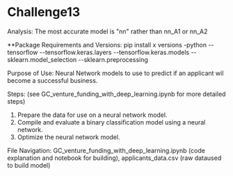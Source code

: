 # Challenge13

Analysis: The most accurate model is "nn" rather than nn_A1 or nn_A2

**Package Requirements and Versions: pip install x versions -python --tensorflow --tensorflow.keras.layers --tensorflow.keras.models --sklearn.model_selection --sklearn.preprocessing



Purpose of Use: Neural Network models to use to predict if an applicant wil become a successful business.

Steps: (see GC_venture_funding_with_deep_learning.ipynb for more detailed steps)
1) Prepare the data for use on a neural network model.
2) Compile and evaluate a binary classification model using a neural network.
3) Optimize the neural network model.

File Navigation: GC_venture_funding_with_deep_learning.ipynb (code explanation and notebook for building), applicants_data.csv (raw dataused to build model)


